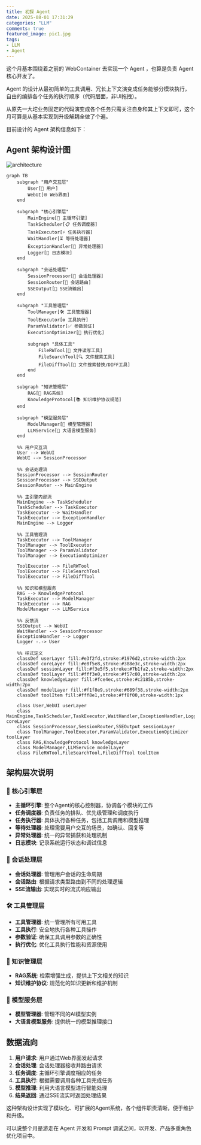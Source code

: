 ```yaml
---
title: 初探 Agent
date: 2025-08-01 17:31:29
categories: "LLM"
comments: true
featured_image: pic1.jpg
tags:
- LLM
- Agent
---
```


<!-- no node  -->

<!-- more -->

这个月基本围绕着之前的 WebContainer 去实现一个 Agent ，也算是负责 Agent 核心开发了。

Agent 的设计从最初简单的工具调用、冗长上下文演变成任务能够分模块执行，自由的编排各个任务的执行顺序（代码层面，非UI拖拽）。

从原先一大坨业务固定的代码演变成各个任务只需关注自身和其上下文即可，这个月可算是从基本实现到升级解耦全做了个遍。

目前设计的 Agent 架构信息如下：

## Agent 架构设计图

![architecture](./mermaid-diagram.png)

```mermaid
graph TB
    subgraph "用户交互层"
        User[👤 用户]
        WebUI[🌐 Web界面]
    end
    
    subgraph "核心引擎层"
        MainEngine[🔄 主循环引擎]
        TaskScheduler[📋 任务调度器]
        TaskExecutor[⚡ 任务执行器]
        WaitHandler[⏳ 等待处理器]
        ExceptionHandler[🚨 异常处理器]
        Logger[📝 日志模块]
    end
    
    subgraph "会话处理层"
        SessionProcessor[💬 会话处理器]
        SessionRouter[🔀 会话路由]
        SSEOutput[📡 SSE流输出]
    end
    
    subgraph "工具管理层"
        ToolManager[🛠️ 工具管理器]
        ToolExecutor[⚙️ 工具执行]
        ParamValidator[✅ 参数验证]
        ExecutionOptimizer[🚀 执行优化]
        
        subgraph "具体工具"
            FileRWTool[📁 文件读写工具]
            FileSearchTool[🔍 文件搜索工具]
            FileDiffTool[📝 文件搜索替换/DIFF工具]
        end
    end
    
    subgraph "知识管理层"
        RAG[🧠 RAG系统]
        KnowledgeProtocol[📚 知识维护协议规范]
    end
    
    subgraph "模型服务层"
        ModelManager[🤖 模型管理器]
        LLMService[🎯 大语言模型服务]
    end
    
    %% 用户交互流
    User --> WebUI
    WebUI --> SessionProcessor
    
    %% 会话处理流
    SessionProcessor --> SessionRouter
    SessionProcessor --> SSEOutput
    SessionRouter --> MainEngine
    
    %% 主引擎内部流
    MainEngine --> TaskScheduler
    TaskScheduler --> TaskExecutor
    TaskExecutor --> WaitHandler
    TaskExecutor --> ExceptionHandler
    MainEngine --> Logger
    
    %% 工具管理流
    TaskExecutor --> ToolManager
    ToolManager --> ToolExecutor
    ToolManager --> ParamValidator
    ToolManager --> ExecutionOptimizer
    
    ToolExecutor --> FileRWTool
    ToolExecutor --> FileSearchTool
    ToolExecutor --> FileDiffTool
    
    %% 知识和模型服务
    RAG --> KnowledgeProtocol
    TaskExecutor --> ModelManager
    TaskExecutor --> RAG
    ModelManager --> LLMService
    
    %% 反馈流
    SSEOutput --> WebUI
    WaitHandler --> SessionProcessor
    ExceptionHandler --> Logger
    Logger -.-> User
    
    %% 样式定义
    classDef userLayer fill:#e3f2fd,stroke:#1976d2,stroke-width:2px
    classDef coreLayer fill:#e8f5e8,stroke:#388e3c,stroke-width:2px
    classDef sessionLayer fill:#f3e5f5,stroke:#7b1fa2,stroke-width:2px
    classDef toolLayer fill:#fff3e0,stroke:#f57c00,stroke-width:2px
    classDef knowledgeLayer fill:#fce4ec,stroke:#c2185b,stroke-width:2px
    classDef modelLayer fill:#f1f8e9,stroke:#689f38,stroke-width:2px
    classDef toolItem fill:#fff8e1,stroke:#ff8f00,stroke-width:1px
    
    class User,WebUI userLayer
    class MainEngine,TaskScheduler,TaskExecutor,WaitHandler,ExceptionHandler,Logger coreLayer
    class SessionProcessor,SessionRouter,SSEOutput sessionLayer
    class ToolManager,ToolExecutor,ParamValidator,ExecutionOptimizer toolLayer
    class RAG,KnowledgeProtocol knowledgeLayer
    class ModelManager,LLMService modelLayer
    class FileRWTool,FileSearchTool,FileDiffTool toolItem
```

## 架构层次说明

### 🔄 核心引擎层
- **主循环引擎**: 整个Agent的核心控制器，协调各个模块的工作
- **任务调度器**: 负责任务的排队、优先级管理和调度执行
- **任务执行器**: 具体执行各种任务，包括工具调用和模型推理
- **等待处理器**: 处理需要用户交互的场景，如确认、回复等
- **异常处理器**: 统一的异常捕获和处理机制
- **日志模块**: 记录系统运行状态和调试信息

### 💬 会话处理层
- **会话处理器**: 管理用户会话的生命周期
- **会话路由**: 根据请求类型路由到不同的处理逻辑
- **SSE流输出**: 实现实时的流式响应输出

### 🛠️ 工具管理层
- **工具管理器**: 统一管理所有可用工具
- **工具执行**: 安全地执行各种工具操作
- **参数验证**: 确保工具调用参数的正确性
- **执行优化**: 优化工具执行性能和资源使用

### 🧠 知识管理层
- **RAG系统**: 检索增强生成，提供上下文相关的知识
- **知识维护协议**: 规范化的知识更新和维护机制

### 🤖 模型服务层
- **模型管理器**: 管理不同的AI模型实例
- **大语言模型服务**: 提供统一的模型推理接口

## 数据流向

1. **用户请求**: 用户通过Web界面发起请求
2. **会话处理**: 会话处理器接收并路由请求
3. **任务调度**: 主循环引擎调度相应的任务
4. **工具执行**: 根据需要调用各种工具完成任务
5. **模型推理**: 利用大语言模型进行智能处理
6. **结果返回**: 通过SSE流实时返回处理结果

这种架构设计实现了模块化、可扩展的Agent系统，各个组件职责清晰，便于维护和升级。

可以说整个月是游走在 Agent 开发和 Prompt 调试之间，以开发、产品多重角色优化项目中。
